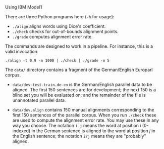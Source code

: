 Using IBM Model1

There are three Python programs here (`-h` for usage):

 - `./align` aligns words using Dice's coefficient.
 - `./check` checks for out-of-bounds alignment points.
 - `./grade` computes alignment error rate.

The commands are designed to work in a pipeline. For instance, this is a valid invocation:

    ./align -t 0.9 -n 1000 | ./check | ./grade -n 5


The `data/` directory contains a fragment of the German/English Europarl corpus.

 - `data/dev-test-train.de-en` is the German/English parallel data to be aligned. The first 150 sentences are for development; the next 150 is a blind set you will be evaluated on; and the remainder of the file is unannotated parallel data.

 - `data/dev.align` contains 150 manual alignments corresponding to the first 150 sentences of the parallel corpus. When you run `./check` these are used to compute the alignment error rate. You may use these in any way you choose. The notation `i-j` means the word at position *i* (0-indexed) in the German sentence is aligned to the word at position *j* in the English sentence; the notation `i?j` means they are "probably" aligned.

